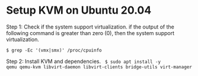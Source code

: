 # Setup KVM on Ubuntu 20.04

Step 1:  Check if the system support virtualization. if the output of the following command is greater than zero (0), then the system support virtualization.<br>

`$ grep -Ec '(vmx|smx)' /proc/cpuinfo `

Step 2: Install KVM and dependencies.
<code>
 $ sudo apt install -y qemu qemu-kvm libvirt-daemon libvirt-clients bridge-utils virt-manager
</code>

  








